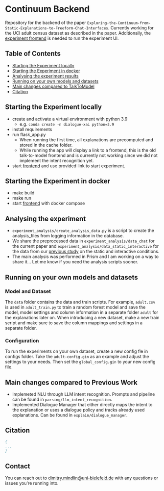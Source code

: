 # Continuum Backend

Repository for the backend of the paper ``Exploring-the-Continuum-from-Static-Explanations-to-Freeform-Chat-Interfaces``.
Currently working for the UCI adult census dataset as described in the paper.
Additionally,
the [experiment frontend](https://github.com/dimitrymindlin/continuum_frontend)
is needed to run the experiment UI.

## Table of Contents
- [Starting the Experiment locally](#starting-the-experiment-locally)
- [Starting the Experiment in docker](#starting-the-experiment-in-docker)
- [Analysing the experiment results](#analysing-the-experiment)
- [Running on your own models and datasets](#running-on-your-own-models-and-datasets)
- [Main changes compared to TalkToModel](#main-changes-compared-to-talktomodel)
- [Citation](#citation)

## Starting the Experiment locally

- create and activate a virtual environment with python 3.9 
  - e.g. ``conda create -n dialogue-xai python=3.9``
- install requirements
- run flask_app.py
  - When running the first time, all explanations are precomputed and stored in the cache folder.
  - While running the app will display a link to a frontend, this is the old talk-to-model frontend and is currently not
  working since we did not implement the intent recognition yet.
- start [frontend](https://github.com/dimitrymindlin/continuum_frontend) and use provided link to start experiment.

## Starting the Experiment in docker

 - make build
 - make run
 - start [frontend](https://github.com/dimitrymindlin/continuum_frontend) with docker compose

## Analysing the experiment

- ``experiment_analysis/create_analysis_data.py`` is a script to create the analysis_files from logging information in the database.
- We share the preprocessed data in ``experiment_analysis/data_chat`` for the current paper and ``experiment_analysis/data_static_interactive`` for the data from our [previous study](https://github.com/dimitrymindlin/Measuring-User-Understanding-in-Dialogue-based-XAI-Systems) on the static and interactive conditions.
- The main analysis was performed in Prism and I am working on a way to share it... Let me know if you need the analysis scripts sooner.

## Running on your own models and datasets

### Model and Dataset
The `data` folder contains the data and train scripts. For example, `adult.csv` is used in `adult_train.py` to train a 
random forest model and save the model, model settings and column information in a separate folder `adult` for the 
explanations later on. When introducing a new dataset, make a new train script and make sure to save the column mappings
and settings in a separate folder.

### Configuration
To run the experiments on your own dataset, create a new config fle in configs folder. Take the `adult-config.gin` as 
an example and adjust the settings to your needs. Then set the `global_config.gin` to your new config file.

## Main changes compared to Previous Work

- Implemeted NLU through LLM intent recognition. Prompts and pipeline can be found in `parsing/llm_intent_recognition`.
- Implemented Dialogue Manager that either directly maps the intent to the explanation or uses a dialogue policy and tracks already used explanations. Can be found in `explain/dialogue_manager`.

## Citation

```bibtex
{
...
}
```

## Contact

You can reach out to dimitry.mindlin@uni-bielefeld.de with any questions or issues you're running into.
